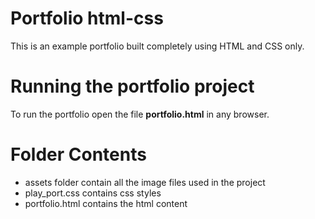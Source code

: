 # Portfolio html-css

This is an example portfolio built completely using HTML and CSS only.

# Running the portfolio project
 To run the portfolio open the file **portfolio.html** in any browser.

# Folder Contents
 * assets folder contain all the image files used in the project
 * play_port.css contains css styles
 * portfolio.html contains the html content